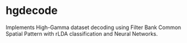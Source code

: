 # hgdecode
Implements High-Gamma dataset decoding using Filter Bank Common Spatial Pattern with rLDA classification and Neural Networks.
